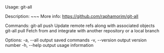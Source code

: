 
Usage: git-all <command>

Description: ~~~
More info: https://github.com/raphamorim/git-all

Commands:
 git-all push <branch>     Update remote refs along with associated objects
 git-all pull <branch>     Fetch from and integrate with another repository or a local branch

Options:
 -a, --all             output saved commands
 -v, --version         output version number
 -h, --help            output usage information
